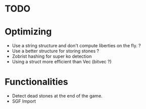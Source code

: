 TODO
==

# Optimizing

- Use a string structure and don't compute liberties on the fly. ? 
- Use a better structure for storing stones ?
- Zobrist hashing for super ko detection
- Using a struct more efficient than Vec<bool> (bitvec ?)

# Functionalities

- Detect dead stones at the end of the game.
- SGF Import